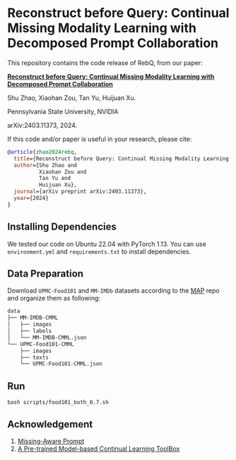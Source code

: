 # Reconstruct before Query: Continual Missing Modality Learning with Decomposed Prompt Collaboration

This repository contains the code release of RebQ, from our paper: 

[**Reconstruct before Query: Continual Missing Modality Learning with Decomposed Prompt Collaboration**](https://arxiv.org/pdf/2403.11373.pdf)

Shu Zhao, Xiaohan Zou, Tan Yu, Huijuan Xu.

Pennsylvania State University, NVIDIA

arXiv:2403.11373, 2024.

If this code and/or paper is useful in your research, please cite:

```bibtex
@article{zhao2024rebq,
  title={Reconstruct before Query: Continual Missing Modality Learning with Decomposed Prompt Collaboration},
  author={Shu Zhao and
          Xiaohan Zou and
          Tan Yu and
          Huijuan Xu},
  journal={arXiv preprint arXiv:2403.11373},
  year={2024}
}
```

## Installing Dependencies

We tested our code on Ubuntu 22.04 with PyTorch 1.13. You can use `environment.yml` and `requirements.txt` to install dependencies.

## Data Preparation

Download `UPMC-Food101` and `MM-IMDb` datasets according to the [MAP](https://github.com/YiLunLee/missing_aware_prompts) repo and organize them as following:
```bash
data
├── MM-IMDB-CMML
│   ├── images
│   ├── labels
│   └── MM-IMDB-CMML.json
└── UPMC-Food101-CMML
    ├── images
    ├── texts
    └── UPMC-Food101-CMML.json
```

## Run

`bash scripts/food101_both_0.7.sh`

## Acknowledgement

1. [Missing-Aware Prompt](https://github.com/YiLunLee/missing_aware_prompts)
2. [A Pre-trained Model-based Continual Learning ToolBox](https://github.com/sun-hailong/LAMDA-PILOT)
